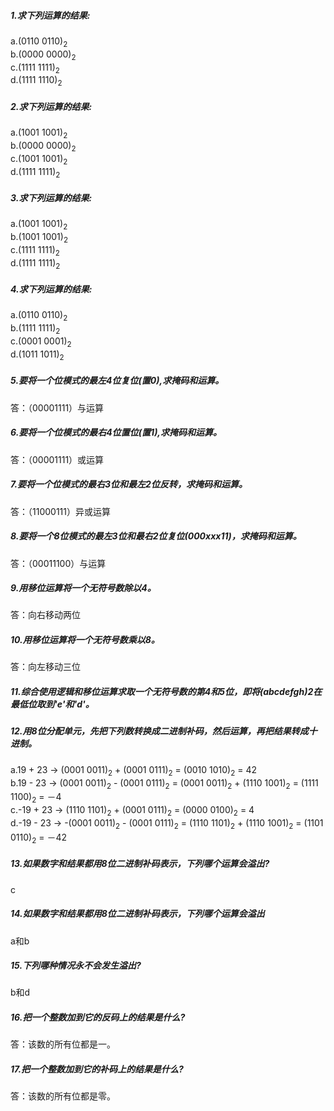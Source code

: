 ##### 1.求下列运算的结果:  
a.(0110 0110)<sub>2</sub>  
b.(0000 0000)<sub>2</sub>  
c.(1111 1111)<sub>2</sub>  
d.(1111 1110)<sub>2</sub>

##### 2.求下列运算的结果:  
a.(1001 1001)<sub>2</sub>  
b.(0000 0000)<sub>2</sub>  
c.(1001 1001)<sub>2</sub>  
d.(1111 1111)<sub>2</sub>  
##### 3.求下列运算的结果:  
a.(1001 1001)<sub>2</sub>   
b.(1001 1001)<sub>2</sub>  
c.(1111 1111)<sub>2</sub>  
d.(1111 1111)<sub>2</sub>
##### 4.求下列运算的结果:  
a.(0110 0110)<sub>2</sub>  
b.(1111 1111)<sub>2</sub>  
c.(0001 0001)<sub>2</sub>  
d.(1011 1011)<sub>2</sub>  
##### 5.要将一个位模式的最左4位复位(置0),求掩码和运算。  
答：（00001111）与运算  
##### 6.要将一个位模式的最右4位置位(置1),求掩码和运算。  
答：（00001111）或运算    
##### 7.要将一个位模式的最右3位和最左2位反转，求掩码和运算。  
答：（11000111）异或运算   
##### 8.要将一个8位模式的最左3位和最右2位复位(000xxx11)，求掩码和运算。  
答：（00011100）与运算   
##### 9.用移位运算将一个无符号数除以4。  
答：向右移动两位   
##### 10.用移位运算将一个无符号数乘以8。  
答：向左移动三位
##### 11.综合使用逻辑和移位运算求取一个无符号数的第4和5位，即将(abcdefgh)2在最低位取到'e'和'd'。  

##### 12.用8位分配单元，先把下列数转换成二进制补码，然后运算，再把结果转成十进制。  
a.19 + 23                 →     (0001 0011)<sub>2</sub> + (0001 0111)<sub>2</sub> = (0010 1010)<sub>2</sub> = 42  
b.19 - 23                 →     (0001 0011)<sub>2</sub> - (0001 0111)<sub>2</sub> = (0001 0011)<sub>2</sub> + (1110 1001)<sub>2</sub> = (1111 1100)<sub>2</sub> = －4  
c.-19 + 23                 →     (1110 1101)<sub>2</sub> + (0001 0111)<sub>2</sub> = (0000 0100)<sub>2</sub> = 4  
d.-19 - 23                 →     -(0001 0011)<sub>2</sub> - (0001 0111)<sub>2</sub> = (1110 1101)<sub>2</sub> + (1110 1001)<sub>2</sub> = (1101 0110)<sub>2</sub> = －42  
##### 13.如果数字和结果都用8位二进制补码表示，下列哪个运算会溢出?   
c  

##### 14.如果数字和结果都用8位二进制补码表示，下列哪个运算会溢出  
a和b  

##### 15.下列哪种情况永不会发生溢出?  
b和d  

##### 16.把一个整数加到它的反码上的结果是什么?  
答：该数的所有位都是一。  
##### 17.把一个整数加到它的补码上的结果是什么?
答：该数的所有位都是零。